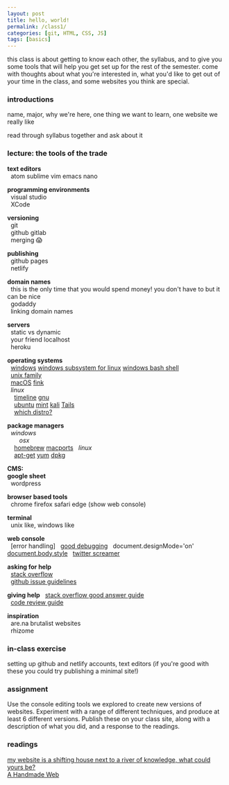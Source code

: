 ```yaml
---  
layout: post  
title: hello, world!  
permalink: /class1/  
categories: [git, HTML, CSS, JS]
tags: [basics]
---  
```

  
this class is about getting to know each other, the syllabus, and to give you some tools that will help you get set up for the rest of the semester. come with thoughts about what you're interested in, what you'd like to get out of your time in the class, and some websites you think are special.   
  
### introductions  
name, major, why we're here, one thing we want to learn, one website we really like  
  
read through syllabus together and ask about it  
  
  
### lecture: the tools of the trade  
  
**text editors**  
  atom sublime vim emacs nano  
  
**programming environments**  
  visual studio  
  XCode  
  
**versioning**  
  git  
  github gitlab  
  merging 😱  
  
**publishing**  
  github pages  
  netlify  
  
**domain names**  
  this is the only time that you would spend money! you don't have to but it can be nice  
  godaddy  
  linking domain names  
  
**servers**  
  static vs dynamic  
  your friend localhost  
  heroku  
  
**operating systems**  
  [windows](https://en.wikipedia.org/wiki/Microsoft_Windows) [windows subsystem for linux](https://en.wikipedia.org/wiki/Windows_Subsystem_for_Linux) [windows bash shell](https://www.howtogeek.com/249966/how-to-install-and-use-the-linux-bash-shell-on-windows-10/)  
  [unix family](https://en.wikipedia.org/wiki/MacOS#/media/File:Unix_timeline.en.svg)  
  [macOS](https://en.wikipedia.org/wiki/MacOS) [fink](http://www.finkproject.org/doc/users-guide/intro.php?phpLang=en#what)  
  *linux*  
    [timeline](https://upload.wikimedia.org/wikipedia/commons/1/1b/Linux_Distribution_Timeline.svg) [gnu](https://www.gnu.org)  
    [ubuntu](https://ubuntu.com/download) [mint](https://linuxmint.com) [kali](https://www.kali.org) [Tails](https://tails.boum.org)  
    [which distro?](https://www.techradar.com/best/best-linux-distros)  

**package managers**  
  *windows*  
    []()
  *osx*  
    [homebrew](https://brew.sh) [macports](https://www.macports.org)
  *linux*  
    [apt-get](https://www.computerhope.com/unix/apt-get.htm) [yum](https://access.redhat.com/articles/yum-cheat-sheet) [dpkg](https://www.cyberciti.biz/howto/question/linux/dpkg-cheat-sheet.php)  


**CMS:  
google sheet**  
  wordpress  

**browser based tools**  
  chrome firefox safari edge (show web console)  

**terminal**  
  unix like, windows like  

**web console**  
  [error handling]
  [good debugging](https://medium.com/appsflyer/10-tips-for-javascript-debugging-like-a-pro-with-console-7140027eb5f6)
  document.designMode='on' [document.body.style](https://www.w3schools.com/jsref/dom_obj_style.asp) 
  [twitter screamer](https://twitter.com/bcrypt/status/928036206092439555?s=20)  

**asking for help**  
  [stack overflow](https://stackoverflow.com/help/how-to-ask)  
  [github issue guidelines](https://github.com/necolas/issue-guidelines/blob/master/CONTRIBUTING.md)  

**giving help**
  [stack overflow good answer guide](https://stackoverflow.com/help/how-to-answer)  
  [code review guide](https://google.github.io/eng-practices/review/reviewer/standard.html)  

**inspiration**  
  are.na brutalist websites  
  rhizome  

### in-class exercise  
setting up github and netlify accounts, text editors (if you're good with these you could try publishing a minimal site!)  
  
### assignment  
Use the console editing tools we explored to create new versions of websites. Experiment with a range of different techniques, and produce at least 6 different versions. Publish these on your class site, along with a description of what you did, and a response to the readings.

### readings
[my website is a shifting house next to a river of knowledge, what could yours be?](https://thecreativeindependent.com/people/laurel-schwulst-my-website-is-a-shifting-house-next-to-a-river-of-knowledge-what-could-yours-be/)  
[A Handmade Web](http://luckysoap.com/statements/handmadeweb.html)  

